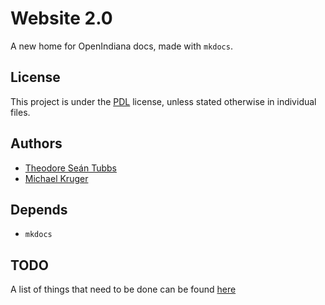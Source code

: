 # Website 2.0

A new home for OpenIndiana docs, made with ``mkdocs``.

## License

This project is under the [PDL](https://www.openoffice.org/licenses/PDL.html) 
license, unless stated otherwise in individual files.

## Authors

- [Theodore Seán Tubbs](https://github.com/AdrianKoshka)
- [Michael Kruger](https://github.com/makruger)

## Depends

- ``mkdocs``

## TODO

A list of things that need to be done can be found [here](TODO.md)
